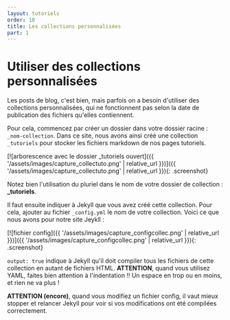 ```yaml
---
layout: tutoriels
order: 10
title: Les collections personnalisées
part: 1
---
```

# Utiliser des collections personnalisées
Les posts de blog, c'est bien, mais parfois on a besoin d'utiliser des collections personnalisées, qui ne fonctionnent pas selon la date de publication des fichiers qu'elles contiennent.

Pour cela, commencez par créer un dossier dans votre dossier racine : `_nom-collection`. Dans ce site, nous avons ainsi créé une collection `_tutoriels` pour stocker les fichiers markdown de nos pages tutoriels.

[![arborescence avec le dossier _tutoriels ouvert]({{ '/assets/images/capture_collectuto.png' | relative_url }})]({{ '/assets/images/capture_collectuto.png' | relative_url }}){: .screenshot}

Notez bien l'utilisation du pluriel dans le nom de votre dossier de collection : **_tutoriels**. 

Il faut ensuite indiquer à Jekyll que vous avez créé cette collection. Pour cela, ajouter au fichier `_config.yml` le nom de votre collection. Voici ce que nous avons pour notre site Jeykll :

[![fichier config]({{ '/assets/images/capture_configcollec.png' | relative_url }})]({{ '/assets/images/capture_configcollec.png' | relative_url }}){: .screenshot}

`output: true` indique à Jekyll qu'il doit compiler tous les fichiers de cette collection en autant de fichiers HTML.
**ATTENTION**, quand vous utilisez YAML, faites bien attention à l'indentation !! Un espace en trop ou en moins, et rien ne va plus !

**ATTENTION (encore)**, quand vous modifiez un fichier config, il vaut mieux stopper et relancer Jekyll pour voir si vos modifications ont été compilées correctement.
